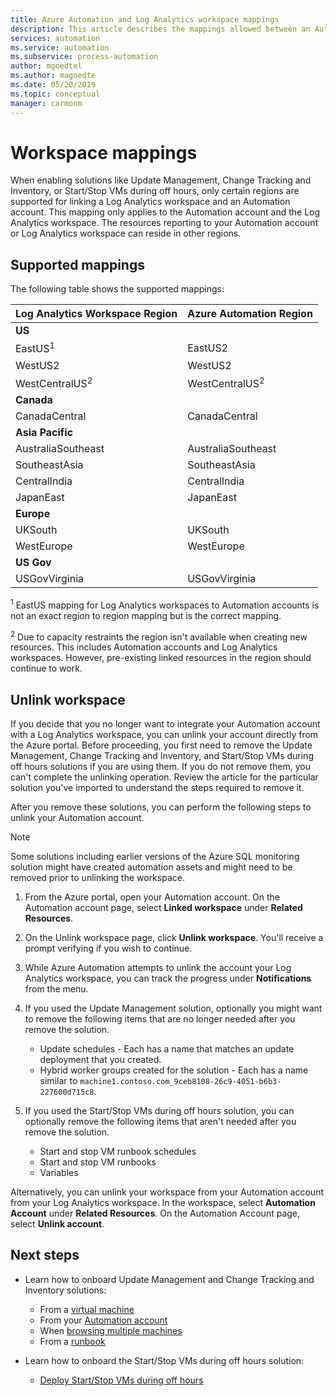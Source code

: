 ```yaml
---
title: Azure Automation and Log Analytics workspace mappings
description: This article describes the mappings allowed between an Automation account and a Log Analytics Workspace to support solution
services: automation
ms.service: automation
ms.subservice: process-automation
author: mgoedtel
ms.author: magoedte
ms.date: 05/20/2019
ms.topic: conceptual
manager: carmonm
---
```


# Workspace mappings

When enabling solutions like Update Management, Change Tracking and Inventory, or Start/Stop VMs during off hours, only certain regions are supported for linking a Log Analytics workspace and an Automation account. This mapping only applies to the Automation account and the Log Analytics workspace. The resources reporting to your Automation account or Log Analytics workspace can reside in other regions.

## Supported mappings

The following table shows the supported mappings:

|**Log Analytics Workspace Region**|**Azure Automation Region**|
|---|---|
|**US**||
|EastUS<sup>1</sup>|EastUS2|
|WestUS2|WestUS2|
|WestCentralUS<sup>2</sup>|WestCentralUS<sup>2</sup>|
|**Canada**||
|CanadaCentral|CanadaCentral|
|**Asia Pacific**||
|AustraliaSoutheast|AustraliaSoutheast|
|SoutheastAsia|SoutheastAsia|
|CentralIndia|CentralIndia|
|JapanEast|JapanEast|
|**Europe**||
|UKSouth|UKSouth|
|WestEurope|WestEurope|
|**US Gov**||
|USGovVirginia|USGovVirginia|

<sup>1</sup> EastUS mapping for Log Analytics workspaces to Automation accounts is not an exact region to region mapping but is the correct mapping.

<sup>2</sup> Due to capacity restraints the region isn't available when creating new resources. This includes Automation accounts and Log Analytics workspaces. However, pre-existing linked resources in the region should continue to work.

## Unlink workspace

If you decide that you no longer want to integrate your Automation account with a Log Analytics workspace, you can unlink your account directly from the Azure portal. Before proceeding, you first need to remove the Update Management, Change Tracking and Inventory, and Start/Stop VMs during off hours solutions if you are using them. If you do not remove them, you can't complete the unlinking operation. Review the article for the particular solution you've imported to understand the steps required to remove it.

After you remove these solutions, you can perform the following steps to unlink your Automation account.

> [!NOTE]
> Some solutions including earlier versions of the Azure SQL monitoring solution might have created automation assets and might need to be removed prior to unlinking the workspace.

1. From the Azure portal, open your Automation account. On the Automation account page, select **Linked workspace** under **Related Resources**.

2. On the Unlink workspace page, click **Unlink workspace**. You'll receive a prompt verifying if you wish to continue.

3. While Azure Automation attempts to unlink the account your Log Analytics workspace, you can track the progress under **Notifications** from the menu.

4. If you used the Update Management solution, optionally you might want to remove the following items that are no longer needed after you remove the solution.

    * Update schedules - Each has a name that matches an update deployment that you created.
    * Hybrid worker groups created for the solution -  Each has a name similar to  `machine1.contoso.com_9ceb8108-26c9-4051-b6b3-227600d715c8`.

5. If you used the Start/Stop VMs during off hours solution, you can optionally remove the following items that aren't needed after you remove the solution.

    * Start and stop VM runbook schedules
    * Start and stop VM runbooks
    * Variables

Alternatively, you can unlink your workspace from your Automation account from your Log Analytics workspace. In the workspace, select **Automation Account** under **Related Resources**. On the Automation Account page, select **Unlink account**.

## Next steps

* Learn how to onboard Update Management and Change Tracking and Inventory solutions:

    * From a [virtual machine](../automation-onboard-solutions-from-vm.md)
    * From your [Automation account](../automation-onboard-solutions-from-automation-account.md)
    * When [browsing multiple machines](../automation-onboard-solutions-from-browse.md)
    * From a [runbook](../automation-onboard-solutions.md)

* Learn how to onboard the Start/Stop VMs during off hours solution:

    * [Deploy Start/Stop VMs during off hours](../automation-solution-vm-management.md)
